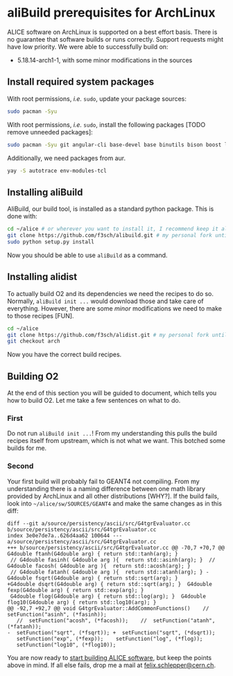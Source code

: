 aliBuild prerequisites for ArchLinux
=================================

ALICE software on ArchLinux is supported on a best effort basis. There is no guarantee that software builds or runs correctly. Support requests might have low priority. We were able to successfully build on:

* 5.18.14-arch1-1, with some minor modifications in the sources

## Install required system packages

With root permissions, _i.e._ `sudo`, update your package sources:

```bash
sudo pacman -Syu
```

With root permissions, _i.e._ `sudo`, install the following packages [TODO remove unneeded packages]:

```bash
sudo pacman -Syu git angular-cli base-devel base binutils bison boost llvm cmake double-conversion doxygen evtest flatbuffers flex gcc-fortran gdm gettext glfw-x11 graphviz grpc gsl gtest gzip libtool m4 meld mlocate openssh parallel pythia8 python-attrs python-bleach python-matplotlib python-pip python-psutil python-wheel python-yaml rapidjson rsync swig xorg-server xorg-xinit xorg-xinput xorg-xrandr xorg-xwininfo xrootd xterm yaml-cpp xsimd
``` 

Additionally, we need packages from aur.

```bash
yay -S autotrace env-modules-tcl
```

## Installing aliBuild
AliBuild, our build tool, is installed as a standard python package. 
This is done with: 

```bash 
cd ~/alice # or wherever you want to install it, I recommend keep it all in one directory
git clone https://github.com/f3sch/alibuild.git # my personal fork until I make a PR upstream cd alibuild
sudo python setup.py install 
```

 Now you should be able to use `aliBuild` as a command.
 ## Installing alidist
To actually build O2 and its dependencies we need the recipes to do so. Normally, `aliBuild init ...` would download those and take care of everything.
However, there are some _minor_ modifications we need to make to those recipes [FUN]. 

```bash 
cd ~/alice
git clone https://github.com/f3sch/alidist.git # my personal fork until I make a PR upstream, but I think the mods are unreconcilable.
git checkout arch
```

Now you have the correct build recipes.

## Building O2
At the end of this section you will be guided to document, which tells you how to build O2. Let me take a few sentences on what to do.

### First
Do not run `aliBuild init ...`! From my understanding this pulls the build recipes itself from upstream, which is not what we want.
This botched some builds for me. 

### Second
Your first build will probably fail to GEANT4 not compiling.
From my understanding there is a naming difference between one math library provided by ArchLinux and all other distributions [WHY?]. If the build fails, look into `~/alice/sw/SOURCES/GEANT4` and make the same changes as in this diff:

```{verbatim} 
diff --git a/source/persistency/ascii/src/G4tgrEvaluator.cc b/source/persistency/ascii/src/G4tgrEvaluator.cc
index 3e0e7de7a..626d4aa62 100644 --- a/source/persistency/ascii/src/G4tgrEvaluator.cc
+++ b/source/persistency/ascii/src/G4tgrEvaluator.cc @@ -70,7 +70,7 @@ G4double ftanh(G4double arg) { return std::tanh(arg); }
 // G4double fasinh( G4double arg ){  return std::asinh(arg); }  // G4double facosh( G4double arg ){  return std::acosh(arg); }
 // G4double fatanh( G4double arg ){  return std::atanh(arg); } -G4double fsqrt(G4double arg) { return std::sqrt(arg); }
+G4double dsqrt(G4double arg) { return std::sqrt(arg); }  G4double fexp(G4double arg) { return std::exp(arg); }
 G4double flog(G4double arg) { return std::log(arg); }  G4double flog10(G4double arg) { return std::log10(arg); }
@@ -92,7 +92,7 @@ void G4tgrEvaluator::AddCommonFunctions()    //  setFunction("asinh", (*fasinh));
   //  setFunction("acosh", (*facosh));    //  setFunction("atanh", (*fatanh));
-  setFunction("sqrt", (*fsqrt)); +  setFunction("sqrt", (*dsqrt));
   setFunction("exp", (*fexp));    setFunction("log", (*flog));
   setFunction("log10", (*flog10));
 ```


You are now ready to [start building ALICE software](README.md#get-or-upgrade-alibuild), but keep the points above in mind.
If all else fails, drop me a mail at felix.schlepper@cern.ch.
